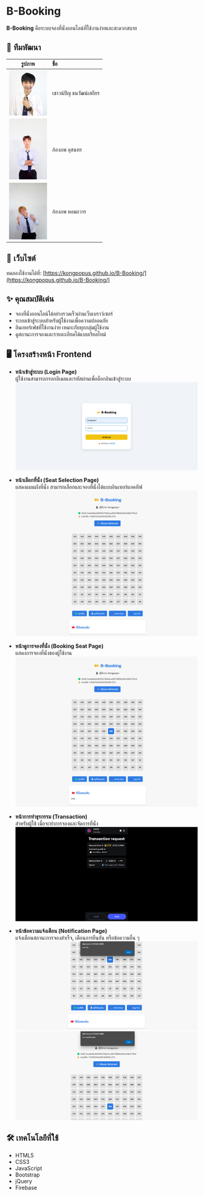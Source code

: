 # B-Booking

**B-Booking** คือระบบจองที่นั่งออนไลน์ที่ใช้งานง่ายและสะดวกสบาย

## 👥 ทีมพัฒนา

| รูปภาพ | ชื่อ |
| :---: | :--- |
| <img src="เชา.jpg" width="100"/> | เชาวน์ปัญ ธนวัฒน์เสถียร |
| <img src="ภูมิ.jpeg" width="100"/> | ก้องภพ อุสนทร |
| <img src="เอิ้ด.png" width="100"/> | ก้องภพ หอมถวาร |

## 🔗 เว็บไซต์

ทดลองใช้งานได้ที่: [https://kongpopus.github.io/B-Booking/](https://kongpopus.github.io/B-Booking/)

## ✨ คุณสมบัติเด่น

- จองที่นั่งออนไลน์ได้อย่างรวดเร็วผ่านเว็บเบราว์เซอร์
- ระบบเข้าสู่ระบบสำหรับผู้ใช้งานเพื่อความปลอดภัย
- อินเทอร์เฟซที่ใช้งานง่าย เหมาะกับทุกกลุ่มผู้ใช้งาน
- ดูสถานะการจองและรายละเอียดได้แบบเรียลไทม์

## 🖥️ โครงสร้างหน้า Frontend

- **หน้าเข้าสู่ระบบ (Login Page)**  
  ผู้ใช้งานสามารถกรอกอีเมลและรหัสผ่านเพื่อล็อกอินเข้าสู่ระบบ
  ![Alt text](frontend_page/image.png)
  
- **หน้าเลือกที่นั่ง (Seat Selection Page)**  
  แสดงแผนผังที่นั่ง สามารถเลือกและจองที่นั่งได้แบบอินเทอร์แอคทีฟ
  ![Alt text](frontend_page/booking_page.png)

- **หน้าดูการจองที่นั่ง (Booking Seat Page)**  
  แสดงการจองที่นั่งของผู้ใช้งาน
  ![Alt text](frontend_page/recent_booking_page.png)

- **หน้าการทำธุรกรรม (Transaction)**  
  สำหรับผู้ใช้ เมื่อจะทำการจองและจัดการที่นั่ง
  ![Alt text](frontend_page/admin_page.png)

- **หน้าข้อความแจ้งเตือน (Notification Page)**  
  แจ้งเตือนสถานะการจองสำเร็จ, เตือนการยืนยัน หรือข้อความอื่น ๆ
  ![Alt text](frontend_page/notification.png)
  ![Alt text](frontend_page/delete_seat_noti.png)


## 🛠 เทคโนโลยีที่ใช้

- HTML5
- CSS3
- JavaScript
- Bootstrap
- jQuery
- Firebase
